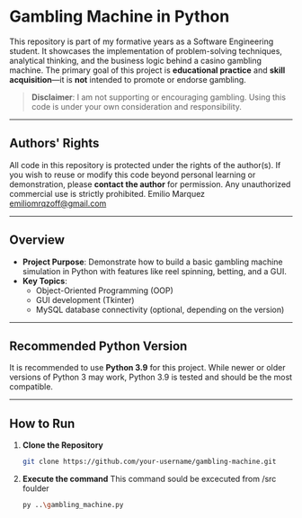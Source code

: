 # Gambling Machine in Python

This repository is part of my formative years as a Software Engineering student. It showcases the implementation of problem-solving techniques, analytical thinking, and the business logic behind a casino gambling machine. The primary goal of this project is **educational practice** and **skill acquisition**—it is **not** intended to promote or endorse gambling.

> **Disclaimer**: I am not supporting or encouraging gambling. Using this code is under your own consideration and responsibility.

---

## Authors' Rights

All code in this repository is protected under the rights of the author(s). If you wish to reuse or modify this code beyond personal learning or demonstration, please **contact the author** for permission. Any unauthorized commercial use is strictly prohibited.
Emilio Marquez <emiliomrqzoff@gmail.com>

---

## Overview

- **Project Purpose**: Demonstrate how to build a basic gambling machine simulation in Python with features like reel spinning, betting, and a GUI.
- **Key Topics**:  
  - Object-Oriented Programming (OOP)  
  - GUI development (Tkinter)  
  - MySQL database connectivity (optional, depending on the version)

---

## Recommended Python Version

It is recommended to use **Python 3.9** for this project. While newer or older versions of Python 3 may work, Python 3.9 is tested and should be the most compatible.

---

## How to Run

1. **Clone the Repository**  
   ```bash
   git clone https://github.com/your-username/gambling-machine.git
   
2. **Execute the command**
   This command sould be excecuted from /src foulder
   ```bash
   py ..\gambling_machine.py
